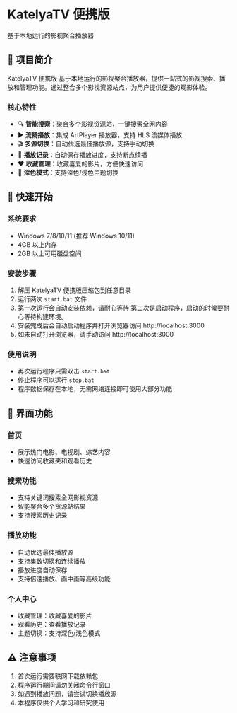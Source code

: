# KatelyaTV 便携版
基于本地运行的影视聚合播放器


## 🌟 项目简介

KatelyaTV 便携版
基于本地运行的影视聚合播放器，提供一站式的影视搜索、播放和管理功能。通过整合多个影视资源站点，为用户提供便捷的观影体验。

### 核心特性

- 🔍 **智能搜索**：聚合多个影视资源站，一键搜索全网内容
- ▶️ **流畅播放**：集成 ArtPlayer 播放器，支持 HLS 流媒体播放
- 🎬 **多源切换**：自动优选最佳播放源，支持手动切换
- 💾 **播放记录**：自动保存播放进度，支持断点续播
- ❤️ **收藏管理**：收藏喜爱的影片，方便快速访问
- 🌙 **深色模式**：支持深色/浅色主题切换

## 🚀 快速开始

### 系统要求

- Windows 7/8/10/11 (推荐 Windows 10/11)
- 4GB 以上内存
- 2GB 以上可用磁盘空间

### 安装步骤

1. 解压 KatelyaTV 便携版压缩包到任意目录
2. 运行两次 `start.bat` 文件
3. 第一次运行会自动安装依赖，请耐心等待
第二次是启动程序，启动的时候要耐心等待构建环境。
4. 安装完成后会自动启动程序并打开浏览器访问 http://localhost:3000
5. 如未自动打开浏览器，请手动访问 http://localhost:3000

### 使用说明

- 再次运行程序只需双击 `start.bat`
- 停止程序可以运行 `stop.bat`
- 程序数据保存在本地，无需网络连接即可使用大部分功能

## 📱 界面功能

### 首页
- 展示热门电影、电视剧、综艺内容
- 快速访问收藏夹和观看历史

### 搜索功能
- 支持关键词搜索全网影视资源
- 智能聚合多个资源站结果
- 支持搜索历史记录

### 播放功能
- 自动优选最佳播放源
- 支持集数切换和连续播放
- 播放进度自动保存
- 支持倍速播放、画中画等高级功能

### 个人中心
- 收藏管理：收藏喜爱的影片
- 观看历史：查看播放记录
- 主题切换：支持深色/浅色模式

## ⚠️ 注意事项

1. 首次运行需要联网下载依赖包
2. 程序运行期间请勿关闭命令行窗口
3. 如遇到播放问题，请尝试切换播放源
4. 本程序仅供个人学习和研究使用

